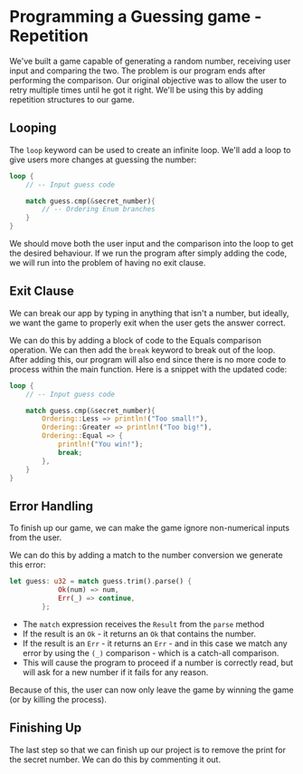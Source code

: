 # Programming a Guessing game - Repetition

We've built a game capable of generating a random number, receiving user input and comparing the two. The problem is our program ends after performing the comparison. Our original objective was to allow the user to retry multiple times until he got it right. We'll be using this by adding repetition structures to our game.

## Looping

The `loop` keyword can be used to create an infinite loop. We'll add a loop to give users more changes at guessing the number:

```rust
loop {
    // -- Input guess code

    match guess.cmp(&secret_number){
        // -- Ordering Enum branches 
    }
}
```

We should move both the user input and the comparison into the loop to get the desired behaviour. If we run the program after simply adding the code, we will run into the problem of having no exit clause.

## Exit Clause

We can break our app by typing in anything that isn't a number, but ideally, we want the game to properly exit when the user gets the answer correct. 

We can do this by adding a block of code to the Equals comparison operation. We can then add the `break` keyword to break out of the loop. After adding this, our program will also end since there is no more code to process within the main function. Here is a snippet with the updated code:

```rust
loop {
    // -- Input guess code

    match guess.cmp(&secret_number){
        Ordering::Less => println!("Too small!"),
        Ordering::Greater => println!("Too big!"),
        Ordering::Equal => {
            println!("You win!");
            break;
        },
    }
}
```

## Error Handling

To finish up our game, we can make the game ignore non-numerical inputs from the user. 

We can do this by adding a match to the number conversion we generate this error:

```rust
let guess: u32 = match guess.trim().parse() {
            Ok(num) => num,
            Err(_) => continue,
        };
```

- The `match` expression receives the `Result` from the `parse` method
- If the result is an `Ok` - it returns an `Ok` that contains the number.
- If the result is an `Err` - it returns an `Err` - and in this case we match any error by using the `(_)` comparison - which is a catch-all comparison.
- This will cause the program to proceed if a number is correctly read, but will ask for a new number if it fails for any reason.
  
Because of this, the user can now only leave the game by winning the game (or by killing the process).

## Finishing Up

The last step so that we can finish up our project is to remove the print for the secret number. We can do this by commenting it out.
